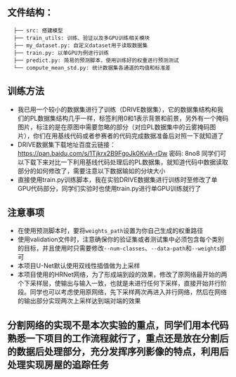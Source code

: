 ## 文件结构：
```
  ├── src: 搭建模型
  ├── train_utils: 训练、验证以及多GPU训练相关模块
  ├── my_dataset.py: 自定义dataset用于读取数据集
  ├── train.py: 以单GPU为例进行训练
  ├── predict.py: 简易的预测脚本，使用训练好的权重进行预测测试
  └── compute_mean_std.py: 统计数据集各通道的均值和标准差
```

## 训练方法
* 我已用一个较小的数据集进行了训练（DRIVE数据集），它的数据集结构和我们的PL数据集结构几乎一样，标签利用0和1表示背景和前景，另外有一个掩码图片，标注的是在原图中需要忽略的部分（对应PL数据集中的云雾掩码图片），你们在用基线代码或者参赛者的代码完成数据准备后对照一下就知道了
* DRIVE数据集下载地址百度云链接： https://pan.baidu.com/s/1Tjkrx2B9FgoJk0KviA-rDw 密码: 8no8 同学们可以下载下来对比一下利用基线代码处理后的PL数据集，就知道代码中数据读取部分的如何修改了，需要注意以下数据输如的分块大小
* 直接使用train.py训练脚本，我在实验DRIVE数据集进行训练时至修改了单GPU代码部分，同学们实验时也使用train.py进行单GPU训练就行了

## 注意事项
* 在使用预测脚本时，要将`weights_path`设置为你自己生成的权重路径
* 使用validation文件时，注意确保你的验证集或者测试集中必须包含每个类别的目标，并且使用时只需要修改`--num-classes`、`--data-path`和`--weights`即可
* 本项目U-Net默认使用双线性插值做为上采样
* 本项目使用的HRNet网络，为了形成端到段的效果，修改了原网络最开始的两个下采样层，使输出与输入一致，也就是未进行任何下采样，直接开始并行阶段。同学也可以考虑使用原网络，先下采样两次再进入并行网络，然后在网络的输出部分实现两次上采样达到端对端的效果

## 分割网络的实现不是本次实验的重点，同学们用本代码熟悉一下项目的工作流程就行了，重点还是放在分割后的数据后处理部分，充分发挥序列影像的特点，利用后处理实现房屋的追踪任务
